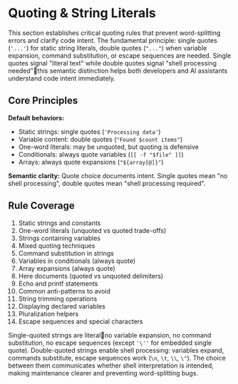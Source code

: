 # Quoting & String Literals

This section establishes critical quoting rules that prevent word-splitting errors and clarify code intent. The fundamental principle: single quotes (`'...'`) for static string literals, double quotes (`"..."`) when variable expansion, command substitution, or escape sequences are needed. Single quotes signal "literal text" while double quotes signal "shell processing needed"this semantic distinction helps both developers and AI assistants understand code intent immediately.

## Core Principles

**Default behaviors:**
- Static strings: single quotes (`'Processing data'`)
- Variable content: double quotes (`"Found $count items"`)
- One-word literals: may be unquoted, but quoting is defensive
- Conditionals: always quote variables (`[[ -f "$file" ]]`)
- Arrays: always quote expansions (`"${array[@]}"`)

**Semantic clarity:** Quote choice documents intent. Single quotes mean "no shell processing", double quotes mean "shell processing required".

## Rule Coverage

1. Static strings and constants
2. One-word literals (unquoted vs quoted trade-offs)
3. Strings containing variables
4. Mixed quoting techniques
5. Command substitution in strings
6. Variables in conditionals (always quote)
7. Array expansions (always quote)
8. Here documents (quoted vs unquoted delimiters)
9. Echo and printf statements
10. Common anti-patterns to avoid
11. String trimming operations
12. Displaying declared variables
13. Pluralization helpers
14. Escape sequences and special characters

Single-quoted strings are literalno variable expansion, no command substitution, no escape sequences (except `'\''` for embedded single quote). Double-quoted strings enable shell processing: variables expand, commands substitute, escape sequences work (`\n`, `\t`, `\\`, `\"`). The choice between them communicates whether shell interpretation is intended, making maintenance clearer and preventing word-splitting bugs.
